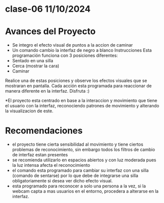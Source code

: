   # clase-06   11/10/2024

  # Avances del Proyecto
  * Se integro el efecto visual de puntos a la accion de caminar
  * Un comando cambio la interfaz de negro a blanco
  Instrucciones
  Esta programación funciona con 3 posiciones diferentes:
  * Sentado en una silla
  * Cerca (mostrar la cara)
  * Caminar

  Realice una de estas posiciones y observe los efectos visuales que se mostraran en pantalla. Cada acción esta programada para 
  reaccionar de manera diferente en la interfaz. Disfruta :)


  *El proyecto esta centrado en base a la interaccion y movimiento que tiene el usuario con la interfaz, reconociendo patrones de 
   movimiento 
   y alterando la visualizacion de este.

   # Recomendaciones

   * el proyecto tiene cierta sensibilidad al movimiento y tiene ciertos problemas de reconocimiento, sin embargo todos los filtros de 
     cambio de interfaz estan presentes
   * se recomienda utilizarlo en espacios abiertos y con luz moderada pues la luz intensa afecta el reconocimiento
   * el comando esta programado para cambiar su interfaz con una silla (comando de sentarse) por lo que debe de integrarse una silla 
     obligatoriamente si desea ver dicho efecto visual.
   * esta programado para reconocer a solo una persona a la vez, si la webcam capta a mas usuarios en el entorno, procedera a alterarse 
     en la interfaz.
